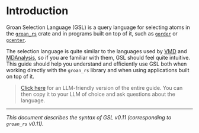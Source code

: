 # Introduction

Groan Selection Language (GSL) is a query language for selecting atoms in the [`groan_rs`](https://github.com/Ladme/groan_rs) crate and in programs built on top of it, such as [`gorder`](https://github.com/Ladme/gorder) or [`gcenter`](https://github.com/Ladme/gcenter).

The selection language is quite similar to the languages used by [VMD](https://www.ks.uiuc.edu/Research/vmd/) and [MDAnalysis](https://www.mdanalysis.org/), so if you are familiar with them, GSL should feel quite intuitive. This guide should help you understand and efficiently use GSL both when working directly with the `groan_rs` library and when using applications built on top of it.

> [Click here](raw.html) for an LLM-friendly version of the entire guide. You can then copy it to your LLM of choice and ask questions about the language.

***

*This document describes the syntax of GSL v0.11 (corresponding to `groan_rs` v0.11).*